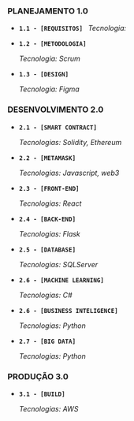 ### PLANEJAMENTO 1.0
<ul>
  
  <li>
    <p><b><code>1.1 - [REQUISITOS] </code></b>
    <i> Tecnologia:  </i></p>
  </li>
  
  <li>
    <p><b><code>1.2 - [METODOLOGIA] </code></b></p>
    <p><i> Tecnologia: Scrum </i></p>
  </li> 
  
  <li>
    <p><b><code>1.3 - [DESIGN]   </code></b></p>
    <p><i> Tecnologia: Figma </i></p>
  </li>
  
</ul>



### DESENVOLVIMENTO 2.0
<ul>
  <li>
    <p><b><code>2.1 - [SMART CONTRACT]  </code></b></p>
    <p><i> Tecnologias: Solidity, Ethereum </i></p>
  </li>
  <li>
    <p><b><code>2.2 - [METAMASK]   </code></b></p>
    <p><i> Tecnologias: Javascript, web3 </i></p>
  </li> 
  
  <li>
    <p><b><code>2.3 - [FRONT-END]   </code></b></p>
    <p><i> Tecnologias: React </i></p>
  </li>
  
  <li>
    <p><b><code>2.4 - [BACK-END]    </code></b></p>
    <p><i> Tecnologias: Flask </i></p>
  </li>
  
  <li>
    <p><b><code>2.5 - [DATABASE]    </code></b></p>
    <p><i> Tecnologias: SQLServer </i></p>
  </li>
  
  <li>
    <p><b><code>2.6 - [MACHINE LEARNING]    </code></b></p>
    <p><i> Tecnologias: C# </i></p>
  </li>
  
  <li>
    <p><b><code>2.6 - [BUSINESS INTELIGENCE]    </code></b></p>
    <p><i> Tecnologias: Python </i></p>
  </li>
    
  <li>
    <p><b><code>2.7 - [BIG DATA]   </code></b></p>
    <p><i> Tecnologias: Python </i></p>
  </li>
  
</ul>

### PRODUÇÃO 3.0
<ul>
  
  <li>
    <p><b><code>3.1 - [BUILD]  </code></b></p>
    <p><i> Tecnologias: AWS </i></p>
  </li>
  
</ul>







